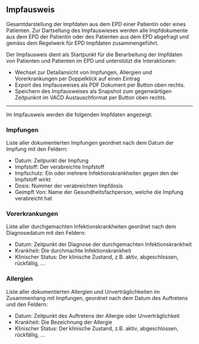 <body>
  <h2>Impfausweis</h2>
  <p>Gesamtdarstellung der Impfdaten aus dem EPD einer Patientin oder eines Patienten. Zur Dartsellung des Impfauswieses 
    werden alle Impfdokumente aus dem EPD der Patientin oder des Patienten aus dem EPD abgefragt und gemäss dem Regelwerk 
    für EPD Impfdaten zusammengeführt.
  </p>
  <p>
  Der Impfausweis dient als Startpunkt für die Berarbeitung der Impfdaten von Patienten und Patienten im EPD und unterstützt 
  die Interaktionen: 
  <ul>
    <li>Wechsel zur Detailansicht von Impfungen, Allergien und Vorerkrankungen per Doppelklick auf einen Eintrag</li>
    <li>Export des Impfausweises als PDF Dokument per Button oben rechts.</li>
    <li>Speichern des Impfausweises als Snapshot zum gegenwärtigen Zeitpunknt im VACD Austauschformat per Button oben rechts.</li> 
  </ul>
  </p>
  <hr>
  <p> Im Impfausweis werden die folgenden Impfdaten angezeigt: </p>
  <h3>Impfungen</h3>
  <p>Liste aller dokumentierten Impfungen geordnet nach dem Datum der Impfung mit den Feldern:
    <ul>
      <li>Datum: Zeitpunkt der Impfung</li>
      <li>Impfstoff: Der verabreichte Impfstoff</li>
      <li>Impfschutz: Ein oder mehrere Infektionskrankheiten gegen den der Impfstoff wirkt</li>
      <li>Dosis: Nummer der verabreichten Impfdosis</li> 
      <li>Geimpft Von: Name der Gesundheitsfachperson, welche die Impfung verabreicht hat</li> 
    </ul>
  </p>
  <h3>Vorerkrankungen</h3>
  <p>Liste aller durchgemachten Infektionskrankheiten geordnet nach dem Diagnosedatum mit den Feldern:
    <ul>
      <li>Datum: Zeitpunkt der Diagnose der durchgemachten Infektionskrankheit</li>
      <li>Krankheit: Die durchmachte Infektionskrankheit</li>
      <li>Klinischer Status: Der klinische Zustand, z.B. aktiv, abgeschlossen, rückfällig, ...</li>
    </ul>
  </p>
  <h3>Allergien</h3>
  <p>Liste aller dokumentierten Allergien und Unverträglichkeiten im Zusammenhang mit Impfungen, geordnet nach 
  dem Datum des Auftretens und den Feldern:
    <ul>
      <li>Datum: Zeitpunkt des Auftretens der Allergie oder Unverträglichkeit</li>
      <li>Krankheit: Die Bezeichnung der Allergie</li>
      <li>Klinischer Status: Der klinische Zustand, z.B. aktiv, abgeschlossen, rückfällig, ...</li>
    </ul>
  </p>

</body>
